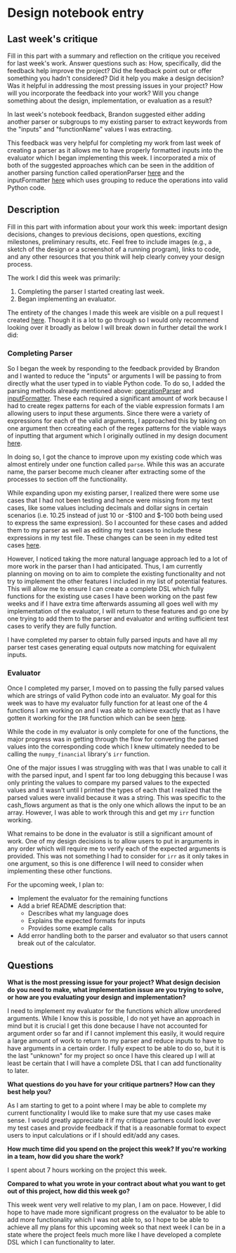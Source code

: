 # Design notebook entry

## Last week's critique

Fill in this part with a summary and reflection on the critique you received for
last week's work. Answer questions such as:  How, specifically, did the feedback help
improve the project? Did the feedback point out or offer something you hadn't considered?
Did it help you make a design decision? Was it helpful in addressing the most pressing
issues in your project? How will you incorporate the feedback into your work? Will you
change something about the design, implementation, or evaluation as a result?

In last week's notebook feedback, Brandon suggested either adding another parser or subgroups to my existing parser to extract keywords from the "inputs" and "functionName" values I was extracting.

This feedback was very helpful for completing my work from last week of creating a parser as it allows me to have properly formatted inputs into the evaluator which I began implementing this week. I incorporated a mix of both of the suggested approaches which can be seen in the addition of another parsing function called operationParser [here](https://github.com/hmc-cs111-spring2023/artifact-cvaldovinos/blob/2edcf0947fa0f9674ddbfa38cf657a9939a0dc1d/finParser.py#L39) and the inputFormatter [here](https://github.com/hmc-cs111-spring2023/artifact-cvaldovinos/blob/2edcf0947fa0f9674ddbfa38cf657a9939a0dc1d/finParser.py#L17) which uses grouping to reduce the operations into valid Python code.

## Description

Fill in this part with information about your work this week:
important design decisions, changes to previous decisions, open questions,
exciting milestones, preliminary results, etc. Feel free to include images
(e.g., a sketch of the design or a screenshot of a running program), links to
code, and any other resources that you think will help clearly convey your
design process.

The work I did this week was primarily:
1. Completing the parser I started creating last week.
2. Began implementing an evaluator.

The entirety of the changes I made this week are visible on a pull request I created [here](https://github.com/hmc-cs111-spring2023/artifact-cvaldovinos/pull/1/files). Though it is a lot to go through so I would only recommend looking over it broadly as below I will break down in further detail the work I did:

### Completing Parser
So I began the week by responding to the feedback provided by Brandon and I wanted to reduce the "inputs" or arguments I will be passing to from directly what the user typed in to viable Python code. To do so, I added the parsing methods already mentioned above: [operationParser](https://github.com/hmc-cs111-spring2023/artifact-cvaldovinos/blob/2edcf0947fa0f9674ddbfa38cf657a9939a0dc1d/finParser.py#L39) and [inputFormatter](https://github.com/hmc-cs111-spring2023/artifact-cvaldovinos/blob/2edcf0947fa0f9674ddbfa38cf657a9939a0dc1d/finParser.py#L17). These each required a significant amount of work because I had to create regex patterns for each of the viable expression formats I am allowing users to input these arguments. Since there were a variety of expressions for each of the valid arguments, I approached this by taking on one argument then ccreating each of the regex patterns for the viable ways of inputting that argument which I originally outlined in my design document [here](https://github.com/hmc-cs111-spring2023/artifact-cvaldovinos/blob/WEEK-3-progress/design/examples-ideal.txt).

In doing so, I got the chance to improve upon my existing code which was almost entirely under one function called `parse`. While this was an accurate name, the parser become much cleaner after extracting some of the processes to section off the functionality.

While expanding upon my existing parser, I realized there were some use cases that I had not been testing and hence were missing from my test cases, like some values including decimals and dollar signs in certain scenarios (i.e. 10.25 instead of just 10 or -$100 and $-100 both being used to express the same expression). So I accounted for these cases and added them to my parser as well as editing my test cases to include these expressions in my test file. These changes can be seen in my edited test cases [here](https://github.com/hmc-cs111-spring2023/artifact-cvaldovinos/blob/WEEK-3-progress/test.py).

However, I noticed taking the more natural language approach led to a lot of more work in the parser than I had anticipated. Thus, I am currently planning on moving on to aim to complete the existing functionality and not try to implement the other features I included in my list of potential features. This will allow me to ensure I can create a complete DSL which fully functions for the existing use cases I have been working on the past few weeks and if I have extra time afterwards assuming all goes well with my implementation of the evaluator, I will return to these features and go one by one trying to add them to the parser and evaluator and writing sufficient test cases to verify they are fully function.

I have completed my parser to obtain fully parsed inputs and have all my parser test cases generating equal outputs now matching for equivalent inputs.

### Evaluator
Once I completed my parser, I moved on to passing the fully parsed values which are strings of valid Python code into an evaluator. My goal for this week was to have my evaluator fully function for at least one of the 4 functions I am working on and I was able to achieve exactly that as I have gotten it working for the `IRR` function which can be seen [here](https://github.com/hmc-cs111-spring2023/artifact-cvaldovinos/blob/139201899ded70767a879ca020a6a751cf5c10a2/evaluator.py#L14).

While the code in my evaluator is only complete for one of the functions, the major progress was in getting through the flow for converting the parsed values into the corresponding code which I knew ultimately needed to be calling the `numpy_financial` library's `irr` function. 

One of the major issues I was struggling with was that I was unable to call it with the parsed input, and I spent far too long debugging this because I was only printing the values to compare my parsed values to the expected values and it wasn't until I printed the types of each that I realized that the parsed values were invalid because it was a string. This was specific to the cash_flows argument as that is the only one which allows the input to be an array. However, I was able to work through this and get my `irr` function working.

What remains to be done in the evaluator is still a significant amount of work. One of my design decisions is to allow users to put in arguments in any order which will require me to verify each of the expected arguments is provided. This was not something I had to consider for `irr` as it only takes in one argument, so this is one difference I will need to consider when implementing these other functions.

For the upcoming week, I plan to:
- Implement the evaluator for the remaining functions
- Add a brief README description that:
  - Describes what my language does
  - Explains the expected formats for inputs
  - Provides some example calls
- Add error handling both to the parser and evaluator so that users cannot break out of the calculator.

## Questions

**What is the most pressing issue for your project? What design decision do
you need to make, what implementation issue are you trying to solve, or how
are you evaluating your design and implementation?**

I need to implement my evaluator for the functions which allow unordered arguments. While I know this is possible, I do not yet have an approach in mind but it is crucial I get this done because I have not accounted for argument order so far and if I cannot implement this easily, it would require a large amount of work to return to my parser and reduce inputs to have to have arguments in a certain order. I fully expect to be able to do so, but it is the last "unknown" for my project so once I have this cleared up I will at least be certain that I will have a complete DSL that I can add functionality to later.

**What questions do you have for your critique partners? How can they best help
you?**

As I am starting to get to a point where I may be able to complete my current functionality I would like to make sure that my use cases make sense. I would greatly appreciate it if my critique partners could look over my test cases and provide feedback if that is a reasonable format to expect users to input calculations or if I should edit/add any cases.

**How much time did you spend on the project this week? If you're working in a
team, how did you share the work?**

I spent about 7 hours working on the project this week.

**Compared to what you wrote in your contract about what you want to get out of this
project, how did this week go?**

This week went very well relative to my plan, I am on pace. However, I did hope to have made more significant progress on the evaluator to be able to add more functionality which I was not able to, so I hope to be able to achieve all my plans for this upcoming week so that next week I can be in a state where the project feels much more like I have developed a complete DSL which I can functionality to later.